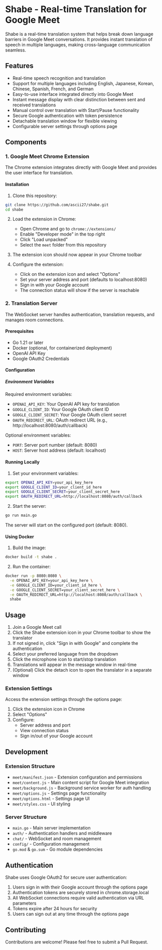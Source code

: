 # Shabe - Real-time Translation for Google Meet

Shabe is a real-time translation system that helps break down language barriers in Google Meet conversations. It provides instant translation of speech in multiple languages, making cross-language communication seamless.

## Features

- Real-time speech recognition and translation
- Support for multiple languages including English, Japanese, Korean, Chinese, Spanish, French, and German
- Easy-to-use interface integrated directly into Google Meet
- Instant message display with clear distinction between sent and received translations
- Manual control over translation with Start/Pause functionality
- Secure Google authentication with token persistence
- Detachable translation window for flexible viewing
- Configurable server settings through options page

## Components

### 1. Google Meet Chrome Extension

The Chrome extension integrates directly with Google Meet and provides the user interface for translation.

#### Installation

1. Clone this repository:
```bash
git clone https://github.com/ascii27/shabe.git
cd shabe
```

2. Load the extension in Chrome:
   - Open Chrome and go to `chrome://extensions/`
   - Enable "Developer mode" in the top right
   - Click "Load unpacked"
   - Select the `meet` folder from this repository

3. The extension icon should now appear in your Chrome toolbar

4. Configure the extension:
   - Click on the extension icon and select "Options"
   - Set your server address and port (defaults to localhost:8080)
   - Sign in with your Google account
   - The connection status will show if the server is reachable

### 2. Translation Server

The WebSocket server handles authentication, translation requests, and manages room connections.

#### Prerequisites

- Go 1.21 or later
- Docker (optional, for containerized deployment)
- OpenAI API Key
- Google OAuth2 Credentials

#### Configuration

##### Environment Variables

Required environment variables:
- `OPENAI_API_KEY`: Your OpenAI API key for translation
- `GOOGLE_CLIENT_ID`: Your Google OAuth client ID
- `GOOGLE_CLIENT_SECRET`: Your Google OAuth client secret
- `OAUTH_REDIRECT_URL`: OAuth redirect URL (e.g., http://localhost:8080/auth/callback)

Optional environment variables:
- `PORT`: Server port number (default: 8080)
- `HOST`: Server host address (default: localhost)

#### Running Locally

1. Set your environment variables:
```bash
export OPENAI_API_KEY=your_api_key_here
export GOOGLE_CLIENT_ID=your_client_id_here
export GOOGLE_CLIENT_SECRET=your_client_secret_here
export OAUTH_REDIRECT_URL=http://localhost:8080/auth/callback
```

2. Start the server:
```bash
go run main.go
```

The server will start on the configured port (default: 8080).

#### Using Docker

1. Build the image:
```bash
docker build -t shabe .
```

2. Run the container:
```bash
docker run -p 8080:8080 \
  -e OPENAI_API_KEY=your_api_key_here \
  -e GOOGLE_CLIENT_ID=your_client_id_here \
  -e GOOGLE_CLIENT_SECRET=your_client_secret_here \
  -e OAUTH_REDIRECT_URL=http://localhost:8080/auth/callback \
  shabe
```

## Usage

1. Join a Google Meet call
2. Click the Shabe extension icon in your Chrome toolbar to show the translator
3. If not signed in, click "Sign in with Google" and complete the authentication
4. Select your preferred language from the dropdown
5. Click the microphone icon to start/stop translation
6. Translations will appear in the message window in real-time
7. (Optional) Click the detach icon to open the translator in a separate window

### Extension Settings

Access the extension settings through the options page:
1. Click the extension icon in Chrome
2. Select "Options"
3. Configure:
   - Server address and port
   - View connection status
   - Sign in/out of your Google account

## Development

### Extension Structure

- `meet/manifest.json` - Extension configuration and permissions
- `meet/content.js` - Main content script for Google Meet integration
- `meet/background.js` - Background service worker for auth handling
- `meet/options.js` - Settings page functionality
- `meet/options.html` - Settings page UI
- `meet/styles.css` - UI styling

### Server Structure

- `main.go` - Main server implementation
- `auth/` - Authentication handlers and middleware
- `chat/` - WebSocket and room management
- `config/` - Configuration management
- `go.mod` & `go.sum` - Go module dependencies

## Authentication

Shabe uses Google OAuth2 for secure user authentication:

1. Users sign in with their Google account through the options page
2. Authentication tokens are securely stored in chrome.storage.local
3. All WebSocket connections require valid authentication via URL parameters
4. Tokens expire after 24 hours for security
5. Users can sign out at any time through the options page

## Contributing

Contributions are welcome! Please feel free to submit a Pull Request.
